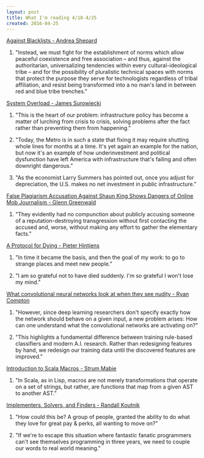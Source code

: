 ```yaml
---
layout: post
title: What I'm reading 4/18-4/25
created: 2016-04-25
---
```


[Against Blacklists - Andrea Shepard](https://status451.com/2016/04/11/against-blacklists/)

1. "Instead, we must fight for the establishment of norms which allow peaceful coexistence and free association – and thus, against the authoritarian, universalizing tendencies within every cultural-ideological tribe – and for the possibility of pluralistic technical spaces with norms that protect the purpose they serve for technologists regardless of tribal affiliation, and resist being transformed into a no man's land in between red and blue tribe trenches."

[System Overload - James Surowiecki](http://www.newyorker.com/magazine/2016/04/18/inside-americas-infrastructure-problem)

1. "This is the heart of our problem: infrastructure policy has become a matter of lurching from crisis to crisis, solving problems after the fact rather than preventing them from happening."

2. "Today, the Metro is in such a state that fixing it may require shutting whole lines for months at a time. It's yet again an example for the nation, but now it's an example of how underinvestment and political dysfunction have left America with infrastructure that's failing and often downright dangerous."

3. "As the economist Larry Summers has pointed out, once you adjust for depreciation, the U.S. makes no net investment in public infrastructure."

[False Plagiarism Accusation Against Shaun King Shows Dangers of Online Mob Journalism - Glenn Greenwald](https://theintercept.com/2016/04/20/false-plagiarism-accusation-against-shaun-king-shows-dangers-of-online-mob-journalism/)

1. "They evidently had no compunction about publicly accusing someone of a reputation-destroying transgression without first contacting the accused and, worse, without making any effort to gather the elementary facts."

[A Protocol for Dying - Pieter Hintjens](http://hintjens.com/blog:115)

1. "In time it became the basis, and then the goal of my work: to go to strange places and meet new people."

2. "I am so grateful not to have died suddenly. I'm so grateful I won't lose my mind."

[What convolutional neural networks look at when they see nudity - Ryan Compton](http://blog.clarifai.com/what-convolutional-neural-networks-see-at-when-they-see-nudity/)

1. "However, since deep learning researchers don't specify exactly how the network should behave on a given input, a new problem arises: How can one understand what the convolutional networks are activating on?"

2. "This highlights a fundamental difference between training rule-based classifiers and modern A.I. research. Rather than redesigning features by hand, we redesign our training data until the discovered features are improved."

[Introduction to Scala Macros - Strum Mabie](https://tech.novus.com/introduction-to-scala-macros/)

1. "In Scala, as in Lisp, macros are not merely transformations that operate on a set of strings, but rather, are functions that map from a given AST to another AST."

[Implementers, Solvers, and Finders - Randall Koutnik](https://rkoutnik.com/2016/04/21/implementers-solvers-and-finders.html)

1. "How could this be? A group of people, granted the ability to do what they love for great pay & perks, all wanting to move on?"

2. "If we're to escape this situation where fantastic fanatic programmers can't see themselves programming in three years, we need to couple our words to real world meaning."
